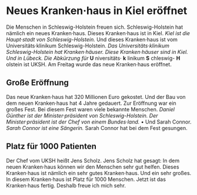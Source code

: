 # Neues Kranken·haus in Kiel eröffnet

Die Menschen in Schleswig-Holstein freuen sich. Schleswig-Holstein hat nämlich ein neues Kranken·haus. Dieses Kranken·haus ist in Kiel. 
*Kiel ist die Haupt·stadt von Schleswig-Holstein.* Und dieses Kranken·haus ist vom Universitäts·klinikum Schleswig-Holstein. 
*Das Universitäts·klinikum Schleswig-Holstein hat Kranken·häuser.* 
*Diese Kranken·häuser sind in Kiel.* 
*Und in Lübeck.* 
*Die Abkürzung für* **U** niversitäts· **k** linikum **S** chleswig- **H** olstein ist UKSH. Am Freitag wurde das neue Kranken·haus eröffnet. 

## Große Eröffnung
Das neue Kranken·haus hat 320 Millionen Euro gekostet. Und der Bau von dem neuen Kranken·haus hat 4 Jahre gedauert. Zur Eröffnung war ein großes Fest. Bei diesem Fest waren viele bekannte Menschen. 
*Daniel Günther ist der Minister·präsident von Schleswig-Holstein.* 
*Der Minister·präsident ist der Chef von einem Bundes·land.* • Und Sarah Connor. 
*Sarah Connor ist eine Sängerin.* Sarah Connor hat bei dem Fest gesungen. 

## Platz für 1000 Patienten
Der Chef vom UKSH heißt Jens Scholz. Jens Scholz hat gesagt: In dem neuen Kranken·haus können wir den Menschen sehr gut helfen. Dieses Kranken·haus ist nämlich ein sehr gutes Kranken·haus. Und ein sehr großes. In diesem Kranken·haus ist Platz für 1000 Menschen. Jetzt ist das Kranken·haus fertig. Deshalb freue ich mich sehr. 
